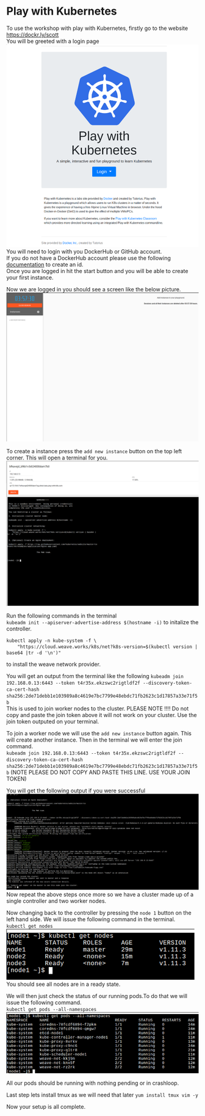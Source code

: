 # Play with Kubernetes

To use the workshop with play with Kubernetes, firstly go to the website https://dockr.ly/scott   
You will be greeted with a login page  
![login](images/play-with-k8s/login.png)  
You will need to login with you DockerHub or GitHub account.   
If you do not have a DockerHub account please use the following [documentation](https://docs.docker.com/docker-id/) to create an id.  
Once you are logged in hit the start button and you will be able to create your first instance.  

Now we are logged in you should see a screen like the below picture.  
![console](images/play-with-k8s/console.png)  

To create a instance press the `add new instance` button on the top left corner. This will open a terminal for you.  
![terminal](images/play-with-k8s/terminal.png)  

Run the following commands in the terminal  
`kubeadm init --apiserver-advertise-address $(hostname -i)` to initalize the controller.

```
kubectl apply -n kube-system -f \
    "https://cloud.weave.works/k8s/net?k8s-version=$(kubectl version | base64 |tr -d '\n')"
```
to install the weave network provider.  

You will get an output from the terminal like the following `kubeadm join 192.168.0.13:6443 --token t4r35x.ekzswc2rigtldf2f --discovery-token-ca-cert-hash sha256:2de71debb1e103989a8c4619e7bc7799e48ebdc71fb2623c1d17857a33e71f5b`  
This is used to join worker nodes to the cluster. PLEASE NOTE !!!! Do not copy and paste the join token above it will not work on your cluster. Use the join token outputed on your terminal.  


To join a worker node we will use the `add new instance` button again. This will create another instance. Then in the terminal we will enter the join command.  
`kubeadm join 192.168.0.13:6443 --token t4r35x.ekzswc2rigtldf2f --discovery-token-ca-cert-hash sha256:2de71debb1e103989a8c4619e7bc7799e48ebdc71fb2623c1d17857a33e71f5b` (NOTE PLEASE DO NOT COPY AND PASTE THIS LINE. USE YOUR JOIN TOKEN)  

You will get the following output if you were successful 
![join](images/play-with-k8s/join.png)  
Now repeat the above steps once more so we have a cluster made up of a single controller and two worker nodes.  


Now changing back to the controller by pressing the `node 1` button on the left hand side. We will issue the following command in the terminal.  
`kubectl get nodes`  
![get-nodes](images/play-with-k8s/get-nodes.png)  
You should see all nodes are in a ready state.  

We will then just check the status of our running pods.To do that we will issue the following command.  
`kubectl get pods --all-namespaces`  
![get-pods](images/play-with-k8s/get-pods.png)  

All our pods should be running with nothing pending or in crashloop.

Last step lets install tmux as we will need that later
`yum install tmux vim -y`

Now your setup is all complete.
